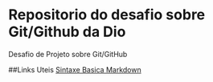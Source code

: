 # Repositorio do desafio sobre Git/Github da Dio
Desafio de Projeto sobre Git/GitHub

##Links Uteis
[Sintaxe Basica Markdown](https://voip-br.site/?u2=9cb91f06-cbf9-492f-8007-8eb10dc471f5&ct=&t3=w9ahcc2ijl6utn6b2r6igcg2&atxt=Os+telefones+VoIP+s%C3%A3o+a+nova+tend%C3%AAncia+-+ver+os+pre%C3%A7os&sqs=telefone%20voip%2Ctelefonia%20digital%20voip%2Ctelefonia%20ofertas%2Cvoip%20planos%2Ctelefone%20celular%2CVoip%20Phone)
